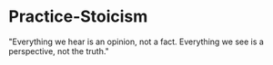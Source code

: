 # Practice-Stoicism
"Everything we hear is an opinion, not a fact. Everything we see is a perspective, not the truth."
